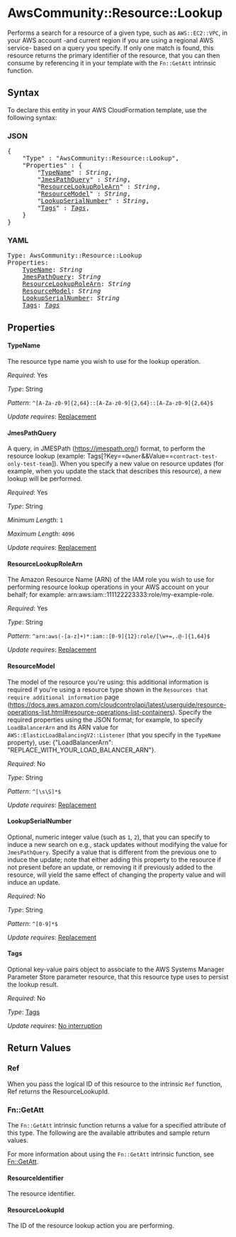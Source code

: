 # AwsCommunity::Resource::Lookup

Performs a search for a resource of a given type, such as `AWS::EC2::VPC`, in your AWS account -and current region if you are using a regional AWS service- based on a query you specify.  If only one match is found, this resource returns the primary identifier of the resource, that you can then consume by referencing it in your template with the `Fn::GetAtt` intrinsic function.

## Syntax

To declare this entity in your AWS CloudFormation template, use the following syntax:

### JSON

<pre>
{
    "Type" : "AwsCommunity::Resource::Lookup",
    "Properties" : {
        "<a href="#typename" title="TypeName">TypeName</a>" : <i>String</i>,
        "<a href="#jmespathquery" title="JmesPathQuery">JmesPathQuery</a>" : <i>String</i>,
        "<a href="#resourcelookuprolearn" title="ResourceLookupRoleArn">ResourceLookupRoleArn</a>" : <i>String</i>,
        "<a href="#resourcemodel" title="ResourceModel">ResourceModel</a>" : <i>String</i>,
        "<a href="#lookupserialnumber" title="LookupSerialNumber">LookupSerialNumber</a>" : <i>String</i>,
        "<a href="#tags" title="Tags">Tags</a>" : <i><a href="tags.md">Tags</a></i>,
    }
}
</pre>

### YAML

<pre>
Type: AwsCommunity::Resource::Lookup
Properties:
    <a href="#typename" title="TypeName">TypeName</a>: <i>String</i>
    <a href="#jmespathquery" title="JmesPathQuery">JmesPathQuery</a>: <i>String</i>
    <a href="#resourcelookuprolearn" title="ResourceLookupRoleArn">ResourceLookupRoleArn</a>: <i>String</i>
    <a href="#resourcemodel" title="ResourceModel">ResourceModel</a>: <i>String</i>
    <a href="#lookupserialnumber" title="LookupSerialNumber">LookupSerialNumber</a>: <i>String</i>
    <a href="#tags" title="Tags">Tags</a>: <i><a href="tags.md">Tags</a></i>
</pre>

## Properties

#### TypeName

The resource type name you wish to use for the lookup operation.

_Required_: Yes

_Type_: String

_Pattern_: <code>^[A-Za-z0-9]{2,64}::[A-Za-z0-9]{2,64}::[A-Za-z0-9]{2,64}$</code>

_Update requires_: [Replacement](https://docs.aws.amazon.com/AWSCloudFormation/latest/UserGuide/using-cfn-updating-stacks-update-behaviors.html#update-replacement)

#### JmesPathQuery

A query, in JMESPath (https://jmespath.org/) format, to perform the resource lookup (example: Tags[?Key==`Owner`&&Value==`contract-test-only-test-team`]).  When you specify a new value on resource updates (for example, when you update the stack that describes this resource), a new lookup will be performed.

_Required_: Yes

_Type_: String

_Minimum Length_: <code>1</code>

_Maximum Length_: <code>4096</code>

_Update requires_: [Replacement](https://docs.aws.amazon.com/AWSCloudFormation/latest/UserGuide/using-cfn-updating-stacks-update-behaviors.html#update-replacement)

#### ResourceLookupRoleArn

The Amazon Resource Name (ARN) of the IAM role you wish to use for performing resource lookup operations in your AWS account on your behalf; for example: arn:aws:iam::111122223333:role/my-example-role.

_Required_: Yes

_Type_: String

_Pattern_: <code>^arn:aws(-[a-z]+)*:iam::[0-9]{12}:role\/[\w+=,.@-]{1,64}$</code>

_Update requires_: [Replacement](https://docs.aws.amazon.com/AWSCloudFormation/latest/UserGuide/using-cfn-updating-stacks-update-behaviors.html#update-replacement)

#### ResourceModel

The model of the resource you're using: this additional information is required if you're using a resource type shown in the `Resources that require additional information` page (https://docs.aws.amazon.com/cloudcontrolapi/latest/userguide/resource-operations-list.html#resource-operations-list-containers).  Specify the required properties using the JSON format; for example, to specify `LoadBalancerArn` and its ARN value for `AWS::ElasticLoadBalancingV2::Listener` (that you specify in the `TypeName` property), use: {"LoadBalancerArn": "REPLACE_WITH_YOUR_LOAD_BALANCER_ARN"}.

_Required_: No

_Type_: String

_Pattern_: <code>^[\s\S]*$</code>

_Update requires_: [Replacement](https://docs.aws.amazon.com/AWSCloudFormation/latest/UserGuide/using-cfn-updating-stacks-update-behaviors.html#update-replacement)

#### LookupSerialNumber

Optional, numeric integer value (such as `1`, `2`), that you can specify to induce a new search on e.g., stack updates without modifying the value for `JmesPathQuery`.  Specify a value that is different from the previous one to induce the update; note that either adding this property to the resource if not present before an update, or removing it if previously added to the resource, will yield the same effect of changing the property value and will induce an update.

_Required_: No

_Type_: String

_Pattern_: <code>^[0-9]*$</code>

_Update requires_: [Replacement](https://docs.aws.amazon.com/AWSCloudFormation/latest/UserGuide/using-cfn-updating-stacks-update-behaviors.html#update-replacement)

#### Tags

Optional key-value pairs object to associate to the AWS Systems Manager Parameter Store parameter resource, that this resource type uses to persist the lookup result.

_Required_: No

_Type_: <a href="tags.md">Tags</a>

_Update requires_: [No interruption](https://docs.aws.amazon.com/AWSCloudFormation/latest/UserGuide/using-cfn-updating-stacks-update-behaviors.html#update-no-interrupt)

## Return Values

### Ref

When you pass the logical ID of this resource to the intrinsic `Ref` function, Ref returns the ResourceLookupId.

### Fn::GetAtt

The `Fn::GetAtt` intrinsic function returns a value for a specified attribute of this type. The following are the available attributes and sample return values.

For more information about using the `Fn::GetAtt` intrinsic function, see [Fn::GetAtt](https://docs.aws.amazon.com/AWSCloudFormation/latest/UserGuide/intrinsic-function-reference-getatt.html).

#### ResourceIdentifier

The resource identifier.

#### ResourceLookupId

The ID of the resource lookup action you are performing.

